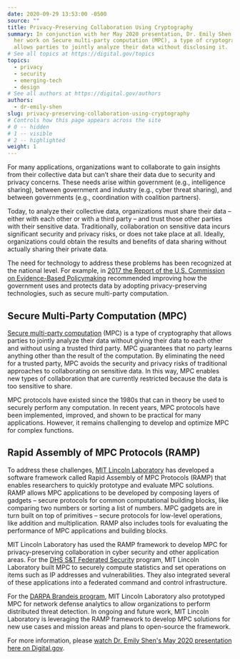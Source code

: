 ```yaml
---
date: 2020-09-29 13:53:00 -0500
source: ""
title: Privacy-Preserving Collaboration Using Cryptography
summary: In conjunction with her May 2020 presentation, Dr. Emily Shen outlines
  her work on Secure multi-party computation (MPC), a type of cryptography that
  allows parties to jointly analyze their data without disclosing it.
# See all topics at https://digital.gov/topics
topics:
  - privacy
  - security
  - emerging-tech
  - design
# See all authors at https://digital.gov/authors
authors:
  - dr-emily-shen
slug: privacy-preserving-collaboration-using-cryptography
# Controls how this page appears across the site
# 0 -- hidden
# 1 -- visible
# 2 -- highlighted
weight: 1
---
```

For many applications, organizations want to collaborate to gain insights from their collective data but can’t share their data due to security and privacy concerns. These needs arise within government (e.g., intelligence sharing), between government and industry (e.g., cyber threat sharing), and between governments (e.g., coordination with coalition partners).

Today, to analyze their collective data, organizations must share their data – either with each other or with a third party – and trust those other parties with their sensitive data. Traditionally, collaboration on sensitive data incurs significant security and privacy risks, or does not take place at all. Ideally, organizations could obtain the results and benefits of data sharing without actually sharing their private data.

The need for technology to address these problems has been recognized at the national level. For example, in [2017 the Report of the U.S. Commission on Evidence-Based Policymaking](https://www.cep.gov/cep-final-report.html) recommended improving how the government uses and protects data by adopting privacy-preserving technologies, such as secure multi-party computation.

## Secure Multi-Party Computation (MPC)

[Secure multi-party computation](https://en.wikipedia.org/wiki/Secure_multi-party_computation) (MPC) is a type of cryptography that allows parties to jointly analyze their data without giving their data to each other and without using a trusted third party. MPC guarantees that no party learns anything other than the result of the computation. By eliminating the need for a trusted party, MPC avoids the security and privacy risks of traditional approaches to collaborating on sensitive data. In this way, MPC enables new types of collaboration that are currently restricted because the data is too sensitive to share.

MPC protocols have existed since the 1980s that can in theory be used to securely perform any computation. In recent years, MPC protocols have been implemented, improved, and shown to be practical for many applications. However, it remains challenging to develop and optimize MPC for complex functions.

## Rapid Assembly of MPC Protocols (RAMP)

To address these challenges, [MIT Lincoln Laboratory](https://www.ll.mit.edu/) has developed a software framework called Rapid Assembly of MPC Protocols (RAMP) that enables researchers to quickly prototype and evaluate MPC solutions. RAMP allows MPC applications to be developed by composing layers of gadgets – secure protocols for common computational building blocks, like comparing two numbers or sorting a list of numbers. MPC gadgets are in turn built on top of primitives – secure protocols for low-level operations, like addition and multiplication. RAMP also includes tools for evaluating the performance of MPC applications and building blocks.

MIT Lincoln Laboratory has used the RAMP framework to develop MPC for privacy-preserving collaboration in cyber security and other application areas. For the [DHS S&T Federated Security](https://www.dhs.gov/science-and-technology/federated-security) program, MIT Lincoln Laboratory built MPC to securely compute statistics and set operations on items such as IP addresses and vulnerabilities. They also integrated several of these applications into a federated command and control infrastructure.

For the [DARPA Brandeis program](https://www.darpa.mil/program/brandeis), MIT Lincoln Laboratory also prototyped MPC for network defense analytics to allow organizations to perform distributed threat detection. In ongoing and future work, MIT Lincoln Laboratory is leveraging the RAMP framework to develop MPC solutions for new use cases and mission areas and plans to open-source the framework.

For more information, please [watch Dr. Emily Shen's May 2020 presentation here on Digital.gov](https://digital.gov/event/2020/05/05/dr-emily-shen-on-secure/).
